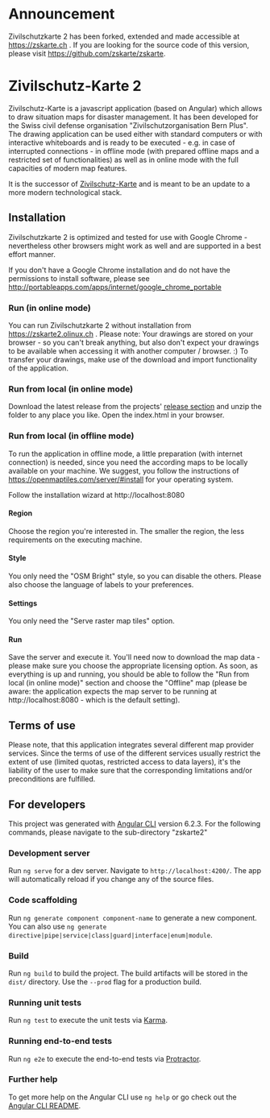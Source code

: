 # Announcement
Zivilschutzkarte 2 has been forked, extended and made accessible at https://zskarte.ch .
If you are looking for the source code of this version, please visit https://github.com/zskarte/zskarte.

# Zivilschutz-Karte 2

Zivilschutz-Karte is a javascript application (based on Angular) which allows to draw situation maps for disaster management. It has been developed for the Swiss civil defense organisation "Zivilschutzorganisation Bern Plus". The drawing application can be used either with standard computers or with interactive whiteboards and is ready to be executed - e.g. in case of interrupted connections - in offline mode (with prepared offline maps and a restricted set of functionalities) as well as in online mode with the full capacities of modern map features. 

It is the successor of [Zivilschutz-Karte](https://github.com/olinux/zskarte) and is meant to be an update to a more modern technological stack.

## Installation

Zivilschutzkarte 2 is optimized and tested for use with Google Chrome - nevertheless other browsers might work as well and are supported in a best effort manner.

If you don't have a Google Chrome installation and do not have the permissions to install software, please see http://portableapps.com/apps/internet/google_chrome_portable


### Run (in online mode)
You can run Zivilschutzkarte 2 without installation from https://zskarte2.olinux.ch . Please note: Your drawings are stored on your browser - so you can't break anything, but also don't expect your drawings to be available when accessing it with another computer / browser. :)
To transfer your drawings, make use of the download and import functionality of the application.

### Run from local (in online mode)
Download the latest release from the projects' [release section](https://github.com/olinux/zskarte2/releases) and unzip the folder to any place you like. Open the index.html in your browser.

### Run from local (in offline mode)
To run the application in offline mode, a little preparation (with internet connection) is needed, since you need the according maps to be locally available on your machine. We suggest, you follow the instructions of https://openmaptiles.com/server/#install for your operating system. 
 
Follow the installation wizard at http://localhost:8080 

#### Region
Choose the region you're interested in. The smaller the region, the less requirements on the executing machine.
 
#### Style 
You only need the "OSM Bright" style, so you can disable the others. Please also choose the language of labels to your preferences. 

#### Settings
You only need the "Serve raster map tiles" option.  

#### Run
Save the server and execute it. You'll need now to download the map data - please make sure you choose the appropriate licensing option. As soon, as everything is up and running, you should be able to follow the "Run from local (in online mode)" section and choose the "Offline" map (please be aware: the application expects the map server to be running at http://localhost:8080 - which is the default setting).

## Terms of use

Please note, that this application integrates several different map provider services. Since the terms of use of the different services usually restrict the extent of use (limited quotas, restricted access to data layers), it's the liability of the user to make sure that the corresponding limitations and/or preconditions are fulfilled.

## For developers

This project was generated with [Angular CLI](https://github.com/angular/angular-cli) version 6.2.3. For the following commands, please navigate to the sub-directory "zskarte2"

### Development server

Run `ng serve` for a dev server. Navigate to `http://localhost:4200/`. The app will automatically reload if you change any of the source files.

### Code scaffolding

Run `ng generate component component-name` to generate a new component. You can also use `ng generate directive|pipe|service|class|guard|interface|enum|module`.

### Build

Run `ng build` to build the project. The build artifacts will be stored in the `dist/` directory. Use the `--prod` flag for a production build.

### Running unit tests

Run `ng test` to execute the unit tests via [Karma](https://karma-runner.github.io).

### Running end-to-end tests

Run `ng e2e` to execute the end-to-end tests via [Protractor](http://www.protractortest.org/).

### Further help

To get more help on the Angular CLI use `ng help` or go check out the [Angular CLI README](https://github.com/angular/angular-cli/blob/master/README.md).

